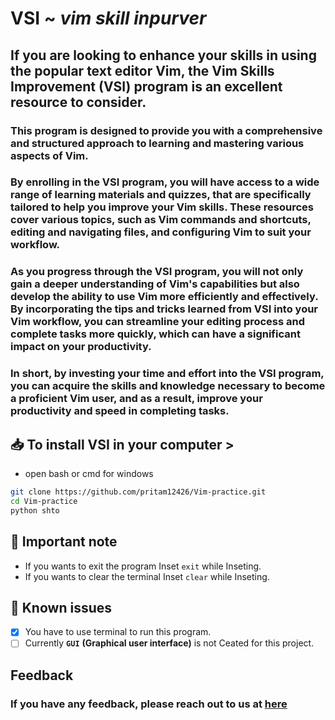 # VSI ~ *vim skill inpurver*
## If you are looking to enhance your skills in using the popular text editor Vim, the Vim Skills Improvement (VSI) program is an excellent resource to consider. 

### This program is designed to provide you with a comprehensive and structured approach to learning and mastering various aspects of Vim.

### By enrolling in the VSI program, you will have access to a wide range of learning materials and quizzes, that are specifically tailored to help you improve your Vim skills. These resources cover various topics, such as Vim commands and shortcuts, editing and navigating files, and configuring Vim to suit your workflow.

### As you progress through the VSI program, you will not only gain a deeper understanding of Vim's capabilities but also develop the ability to use Vim more efficiently and effectively. By incorporating the tips and tricks learned from VSI into your Vim workflow, you can streamline your editing process and complete tasks more quickly, which can have a significant impact on your productivity.

### In short, by investing your time and effort into the VSI program, you can acquire the skills and knowledge necessary to become a proficient Vim user, and as a result, improve your productivity and speed in completing tasks.

## 📥 To install VSI in your computer >
* open bash or cmd for windows
```bash
git clone https://github.com/pritam12426/Vim-practice.git
cd Vim-practice
python shto
```
## :page_with_curl: **Important note**
* If you wants to exit the program Inset `exit` while Inseting.
* If you wants to clear the terminal Inset `clear` while Inseting.

## :traffic_light: **Known issues**
- [x] You have to use terminal to run this program.
- [ ] Currently **`GUI`** **(Graphical user interface)** is not Ceated for this project.

## Feedback
### If you have any feedback, please reach out to us at [here](https://github.com/pritam12426/Vim-practice/issues/new )

<!-- ![Screenshot from 2023-02-17 15-09-38](https://user-images.githubusercontent.com/84720825/219649185-75afc2d4-272a-417e-9c27-63283fa853eb.png) -->